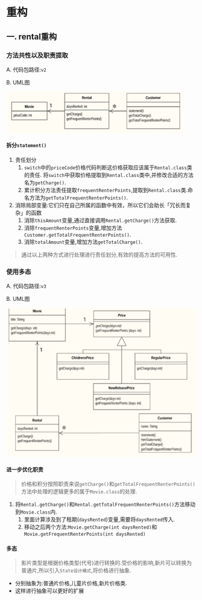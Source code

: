 # 重构
## 一. rental重构
### 方法共性以及职责提取

A. 代码包路径:`v2`

B. UML图

![img.png](src/main/resources/img/img_1.png)

#### 拆分`statement()`
1. 责任划分
   1. `switch`中的`priceCode`价格代码判断这价格获取应该属于`Rental.class`类的责任.
       将`switch`中获取价格提取到`Rental.class`类中,并修改合适的方法名为`getCharge()`.
   2. 累计积分方法责任提取`frequentRenterPoints`,提取到`Rental.class`类.命名方法为`getTotalFrequentRenterPoints()`.
2. 消除局部变量:它们只在自己所属的函数中有效，所以它们会助长「冗长而复杂」的函数
   1. 消除`thisAmount`变量,通过直接调用`Rental.getCharge()`方法获取.
   2. 消除`frequentRenterPoints`变量,增加方法`Customer.getTotalFrequentRenterPoints()`.
   3. 消除`totalAmount`变量,增加方法`getTotalCharge()`.
> 通过以上两种方式进行处理进行责任划分,有效的提高方法的可用性.
### 使用多态

A. 代码包路径:`v3`

B. UML图

![img.png](src/main/resources/img/img.png)

#### 进一步优化职责
> 价格和积分按照职责来说`getCharge()`和`getTotalFrequentRenterPoints()`方法中处理的逻辑更多的属于`Movie.class`的处理.
1. 将`Rental.getCharge()`和`Rental.getTotalFrequentRenterPoints()`方法移动到`Movie.class`内.
   1. 里面计算涉及到了租期(`daysRented`)变量,需要将`daysRented`传入.
   2. 移动之后两个方法:`Movie.getCharge(int daysRented)`和`Movie.getFrequentRenterPoints(int daysRented)`
#### 多态
> 影片类型是根据价格类型(代号)进行转换的.受价格的影响,新片可以转换为普通片,所以引入`State设计模式`,将价格进行抽象.
- 分别抽象为:普通片价格,儿童片价格,新片价格类.
- 这样进行抽象可以更好的扩展

